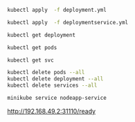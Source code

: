 ```bash
kubectl apply  -f deployment.yml
```
```bash
kubectl apply  -f deploymentservice.yml
```
```bash
kubectl get deployment
```
```bash
kubectl get pods
```
```bash
kubectl get svc
```
```bash
kubectl delete pods --all
kubectl delete deployment --all
kubectl delete services --all
```

```bash
minikube service nodeapp-service
```

http://192.168.49.2:31110/ready

